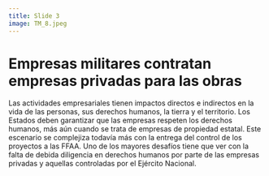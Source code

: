 ```yaml
---
title: Slide 3
image: TM_8.jpeg
---
```


# Empresas militares contratan empresas privadas para las obras

Las actividades empresariales tienen impactos directos e indirectos en la vida de las personas, sus derechos humanos, la tierra y el territorio. Los Estados deben garantizar que las empresas respeten los derechos humanos, más aún cuando se trata de empresas de propiedad estatal. Este escenario se complejiza todavía más con la entrega del control de los proyectos a las FFAA. Uno de los mayores desafíos tiene que ver con la falta de debida diligencia en derechos humanos por parte de las empresas privadas y aquellas controladas por el Ejército Nacional.
